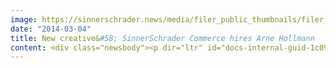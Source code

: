 ```yaml
---
image: https://sinnerschrader.news/media/filer_public_thumbnails/filer_public/f0/14/f014cb5d-d4c8-494b-ad71-f4cb4428634a/varfoldersdjk8pxf42x64d8fxslz8jcc8fc0000gnttmpab60fw__480x288_q85_crop_subsampling-2_upscale.png
date: "2014-03-04"
title: New creative&#58; SinnerSchrader Commerce hires Arne Hollmann
content: <div class="newsbody"><p dir="ltr" id="docs-internal-guid-1c09f69c-8c7b-17d8-a3a9-bad3ebf5e966">Arne Hollmann has been hired as Director of Concept Development at Commerce Plus. Hollmann was previously with Interone, where he worked for the client O2 for four years as online concept developer and creative director across all digital channels. Hollmann's background is in print and online editing. Along with his expertise in the field of telecommunications, he holds extensive knowledge in digital strategy, copy, SEO, digital campaign design and digital marketing. 37-year-old Hollmann will join Director of Design Martin Werner in promoting the creative and ideas-driven concept development of web shops and e-commerce platforms. Their dual leadership is supported by a expert team of 15 designers, concept developers and web analysts who create unique online shopping experiences that delight customers and promote lasting customer loyalty. Managing Director Moritz Koch comments, "Arne takes a holistic approach to inspiring customer experience and believes in online customer loyalty, as we do. He loves technology and identifies with 360-degree digital concepts and an interdisciplinary approach. He is a perfect match for Commerce Plus."</p><p dir="ltr"><a href="http&#58;//www.commerce-plus.com/files/2014/03/arne_hollmann_CommercePlus.png" target="_blank">Download photo Arne Hollmann</a></p><p dir="ltr"><strong>Contact</strong><br/>Commerce Plus GmbH<br/>Marketing &amp; PR<br/>Sebastian Kehr<br/>+49 40 24828 751<br/><a href="mailto&#58;sebastian.kehr@commerce-plus.com" target="_blank">kehr@commerce-plus.com</a></p><p dir="ltr"><a href="https://twitter.com/commerceplus1" target="_blank">https://twitter.com/commerceplus1<br/></a><a href="http&#58;//www.facebook.com/commerceplus1" target="_blank">http&#58;//www.facebook.com/commerceplus1<br/></a><a href="http&#58;//google.com/+commerce-plus" target="_blank">http&#58;//google.com/+commerce-plus</a></p></div>
---
```

